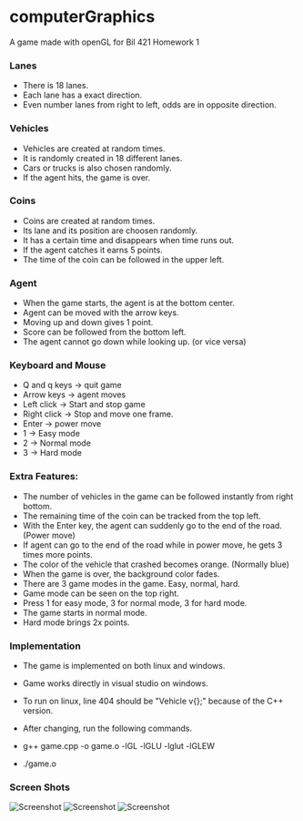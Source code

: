 # computerGraphics
A game made with openGL for Bil 421 Homework 1

### Lanes
- There is 18 lanes.
- Each lane has a exact direction.
- Even number lanes from right to left, odds are in opposite direction.

### Vehicles
- Vehicles are created at random times.
- It is randomly created in 18 different lanes.
- Cars or trucks is also chosen randomly.
- If the agent hits, the game is over.

### Coins
- Coins are created at random times.
- Its lane and its position are choosen randomly.
- It has a certain time and disappears when time runs out.
- If the agent catches it earns 5 points.
- The time of the coin can be followed in the upper left.

### Agent
- When the game starts, the agent is at the bottom center.
- Agent can be moved with the arrow keys.
- Moving up and down gives 1 point.
- Score can be followed from the bottom left.
- The agent cannot go down while looking up. (or vice versa)

### Keyboard and Mouse
- Q and q keys  -> quit game
- Arrow keys    -> agent moves
- Left click    -> Start and stop game
- Right click   -> Stop and move one frame.
- Enter         -> power move
- 1             -> Easy mode
- 2             -> Normal mode
- 3             -> Hard mode

### Extra Features:
- The number of vehicles in the game can be followed instantly from right bottom.
- The remaining time of the coin can be tracked from the top left.
- With the Enter key, the agent can suddenly go to the end of the road. (Power move)
- If agent can go to the end of the road while in power move, he gets 3 times more points.
- The color of the vehicle that crashed becomes orange. (Normally blue)
- When the game is over, the background color fades.
- There are 3 game modes in the game. Easy, normal, hard.
- Game mode can be seen on the top right.
- Press 1 for easy mode, 3 for normal mode, 3 for hard mode.
- The game starts in normal mode.
- Hard mode brings 2x points.


### Implementation
- The game is implemented on both linux and windows.
- Game works directly in visual studio on windows.

- To run on linux, line 404 should be "Vehicle v{};" because of the C++ version.
- After changing, run the following commands.
- g++ game.cpp -o game.o -lGL -lGLU -lglut -lGLEW
- ./game.o

### Screen Shots
![Screenshot](https://github.com/msaidzengin/computerGraphics/blob/master/ss/ss1.png?raw=true)
![Screenshot](https://github.com/msaidzengin/computerGraphics/blob/master/ss/ss2.png?raw=true)
![Screenshot](https://github.com/msaidzengin/computerGraphics/blob/master/ss/ss3.png?raw=true)
